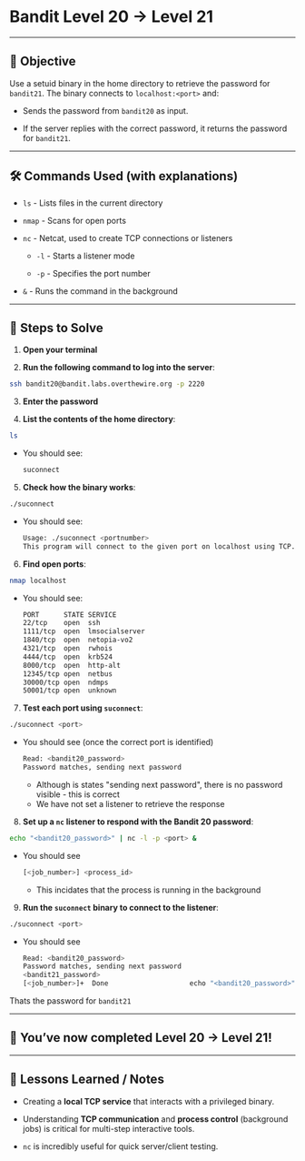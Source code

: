# Bandit Level 20 → Level 21

---

## 🎯 Objective

Use a setuid binary in the home directory to retrieve the password for `bandit21`.
The binary connects to `localhost:<port>` and:

- Sends the password from `bandit20` as input.

- If the server replies with the correct password, it returns the password for `bandit21`.

---


## 🛠️ Commands Used (with explanations)

- `ls` - Lists files in the current directory

- `nmap` - Scans for open ports

- `nc` - Netcat, used to create TCP connections or listeners

  - `-l` - Starts a listener mode

  - `-p` - Specifies the port number

- `&` - Runs the command in the background


---

## 🚀 Steps to Solve
1. **Open your terminal**

2. **Run the following command to log into the server**:

```bash
ssh bandit20@bandit.labs.overthewire.org -p 2220
```

3. **Enter the password**

4. **List the contents of the home directory**:
```bash
ls
```
  - You should see:
    ```bash
    suconnect
    ```
    
5. **Check how the binary works**:
```bash
./suconnect
```
  - You should see:
    ```bash
    Usage: ./suconnect <portnumber>
    This program will connect to the given port on localhost using TCP. If it receives the correct password from the other side, the next password is transmitted back.
    ```


6. **Find open ports**:
```bash
nmap localhost
```
  - You should see:
    ```bash
    PORT      STATE SERVICE
    22/tcp    open  ssh
    1111/tcp  open  lmsocialserver
    1840/tcp  open  netopia-vo2
    4321/tcp  open  rwhois
    4444/tcp  open  krb524
    8000/tcp  open  http-alt
    12345/tcp open  netbus
    30000/tcp open  ndmps
    50001/tcp open  unknown
    ```

7. **Test each port using `suconnect`**:
```bash
./suconnect <port>
```
  - You should see (once the correct port is identified)
    ```bash
    Read: <bandit20_password>
    Password matches, sending next password
    ```
      - Although is states "sending next password", there is no password visible - this is correct
      - We have not set a listener to retrieve the response

8. **Set up a `nc` listener to respond with the Bandit 20 password**:
```bash
echo "<bandit20_password>" | nc -l -p <port> &
```
  - You should see
    ```bash
    [<job_number>] <process_id>
    ```
    - This incidates that the process is running in the background

9. **Run the `suconnect` binary to connect to the listener**:
```bash
./suconnect <port>
```
  - You should see
    ```bash
    Read: <bandit20_password>
    Password matches, sending next password
    <bandit21_password>
    [<job_number>]+  Done                    echo "<bandit20_password>" | nc -l -p <port>
    ```
     



Thats the password for `bandit21`

---

## 🎉 You’ve now completed Level 20 → Level 21!


---

## 🧠 Lessons Learned / Notes
- Creating a **local TCP service** that interacts with a privileged binary.

- Understanding **TCP communication** and **process control** (background jobs) is critical for multi-step interactive tools.

- `nc` is incredibly useful for quick server/client testing.

